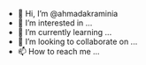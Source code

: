 - 👋 Hi, I’m @ahmadakraminia
- 👀 I’m interested in ...
- 🌱 I’m currently learning ...
- 💞️ I’m looking to collaborate on ...
- 📫 How to reach me ...

<!---
ahmadakraminia/ahmadakraminia is a ✨ special ✨ repository because its `README.md` (this file) appears on your GitHub profile.
You can click the Preview link to take a look at your changes.
--->
